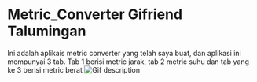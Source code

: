 # Metric_Converter Gifriend Talumingan
Ini adalah aplikais metric converter yang telah saya buat, dan aplikasi ini mempunyai 3 tab. Tab 1 berisi metric jarak, tab 2 metric suhu dan tab yang ke 3 berisi metric berat
![Gif description](Ionic.gif)
